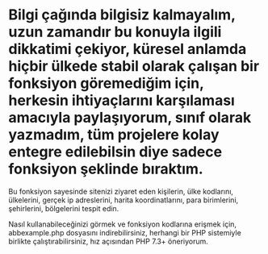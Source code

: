 # Bilgi çağında bilgisiz kalmayalım, uzun zamandır bu konuyla ilgili dikkatimi çekiyor, küresel anlamda hiçbir ülkede stabil olarak çalışan bir fonksiyon göremediğim için, herkesin ihtiyaçlarını karşılaması amacıyla paylaşıyorum, sınıf olarak yazmadım, tüm projelere kolay entegre edilebilsin diye sadece fonksiyon şeklinde bıraktım.

Bu fonksiyon sayesinde sitenizi ziyaret eden kişilerin, ülke kodlarını, ülkelerini, gerçek ip adreslerini, harita koordinatlarını, para birimlerini, şehirlerini, bölgelerini tespit edin.

Nasıl kullanabileceğinizi görmek ve fonksiyon kodlarına erişmek için, abbexample.php dosyasını indirebilirsiniz, herhangi bir PHP sistemiyle birlikte çalıştırabilirsiniz, hız açısından PHP 7.3+ öneriyorum.
